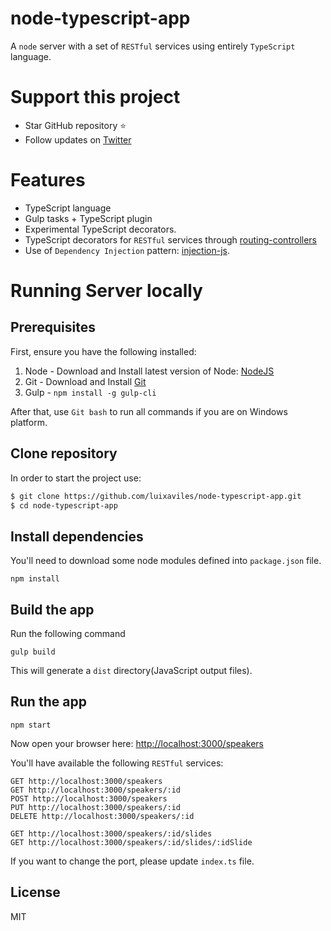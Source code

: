 # node-typescript-app
A `node` server with a set of `RESTful` services using entirely `TypeScript` language.

# Support this project
- Star GitHub repository :star:
- Follow updates on [Twitter](https://twitter.com/luixaviles)

# Features
- TypeScript language
- Gulp tasks + TypeScript plugin
- Experimental TypeScript decorators.
- TypeScript decorators for `RESTful` services through [routing-controllers](https://github.com/pleerock/routing-controllers)
- Use of `Dependency Injection` pattern: [injection-js](https://github.com/mgechev/injection-js).

# Running Server locally
## Prerequisites

First, ensure you have the following installed:

1. Node - Download and Install latest version of Node: [NodeJS](http://http://nodejs.org)
2. Git - Download and Install [Git](http://git-scm.com)
3. Gulp - `npm install -g gulp-cli`

After that, use `Git bash` to run all commands if you are on Windows platform.

## Clone repository

In order to start the project use:

```bash
$ git clone https://github.com/luixaviles/node-typescript-app.git
$ cd node-typescript-app
```

## Install dependencies

You'll need to download some node modules defined into `package.json` file.

```
npm install
```

## Build the app
Run the following command

```
gulp build
```

This will generate a `dist` directory(JavaScript output files).

## Run the app

```
npm start
```

Now open your browser here: [http://localhost:3000/speakers](http://localhost:3000/speakers)

You'll have available the following `RESTful` services:

```
GET http://localhost:3000/speakers
GET http://localhost:3000/speakers/:id
POST http://localhost:3000/speakers
PUT http://localhost:3000/speakers/:id
DELETE http://localhost:3000/speakers/:id

GET http://localhost:3000/speakers/:id/slides
GET http://localhost:3000/speakers/:id/slides/:idSlide
```

If you want to change the port, please update `index.ts` file.

## License

MIT
